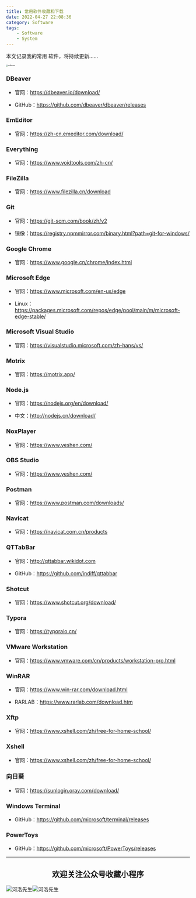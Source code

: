 ```yaml
---
title: 常用软件收藏和下载
date: 2022-04-27 22:08:36
category: Software
tags: 
    - Software
    - System
---
```


本文记录我的常用 软件，将持续更新......

<img src="https://s2.loli.net/2022/06/06/l5D1QS7MegyvRYO.png" alt="software" style="zoom:33%;" />

### DBeaver

- 官网：https://dbeaver.io/download/

- GitHub：https://github.com/dbeaver/dbeaver/releases


### EmEditor

- 官网：https://zh-cn.emeditor.com/download/


### Everything

- 官网：https://www.voidtools.com/zh-cn/


### FileZilla

- 官网：https://www.filezilla.cn/download


### Git

- 官网：https://git-scm.com/book/zh/v2

- 镜像：https://registry.npmmirror.com/binary.html?path=git-for-windows/


### Google Chrome

- 官网：https://www.google.cn/chrome/index.html


### Microsoft Edge

- 官网：https://www.microsoft.com/en-us/edge

- Linux：https://packages.microsoft.com/repos/edge/pool/main/m/microsoft-edge-stable/

<!--more-->

### Microsoft Visual Studio

- 官网：https://visualstudio.microsoft.com/zh-hans/vs/


### Motrix

- 官网：https://motrix.app/


### Node.js

- 官网：https://nodejs.org/en/download/

- 中文：http://nodejs.cn/download/


### NoxPlayer

- 官网：https://www.yeshen.com/


### OBS Studio

- 官网：https://www.yeshen.com/


### Postman

- 官网：https://www.postman.com/downloads/


### Navicat

- 官网：https://navicat.com.cn/products


### QTTabBar

- 官网：http://qttabbar.wikidot.com

- GitHub：https://github.com/indiff/qttabbar


### Shotcut

- 官网：https://www.shotcut.org/download/


### Typora

- 官网：https://typoraio.cn/


### VMware Workstation

- 官网：https://www.vmware.com/cn/products/workstation-pro.html


### WinRAR

- 官网：https://www.win-rar.com/download.html

- RARLAB：https://www.rarlab.com/download.htm


### Xftp

- 官网：https://www.xshell.com/zh/free-for-home-school/


### Xshell

- 官网：https://www.xshell.com/zh/free-for-home-school/


### 向日葵

- 官网：https://sunlogin.oray.com/download/


### Windows Terminal

- GitHub：https://github.com/microsoft/terminal/releases


### PowerToys

- GitHub：https://github.com/microsoft/PowerToys/releases




---

## <center>欢迎关注公众号收藏小程序</center>

![河洛先生](https://s2.loli.net/2022/06/23/bYdtKDC2U5J7iWr.jpg)![河洛先生](https://s2.loli.net/2022/06/23/PlUgz5KSHm7OBke.jpg)
